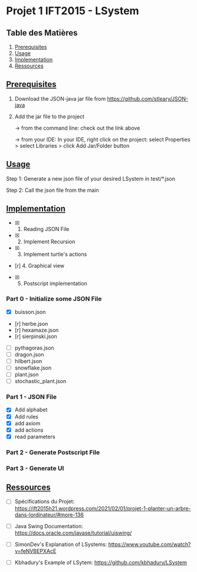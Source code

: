 # Projet 1 IFT2015 - LSystem

## Table des Matières

1. [Prerequisites](#prerequisites)
2. [Usage](#usage)
3. [Implementation](#implementation)
4. [Ressources](#ressources)

## [Prerequisites](#prerequisites)

1. Download the JSON-java jar file from https://github.com/stleary/JSON-java
2. Add the jar file to the project 
   
   -> from the command line: check out the link above
   
   -> from your IDE: In your IDE, right click on the project:
	select Properties > select Libraries > click Add Jar/Folder button

## [Usage](#usage)

Step 1: Generate a new json file of your desired LSystem in test/*.json

Step 2: Call the json file from the main

## [Implementation](#implementation)

- [x] 1. Reading JSON File
- [x] 2. Implement Recursion
- [x] 3. Implement turtle's actions
- [r] 4. Graphical view
- [x] 5. Postscript implementation

### Part 0 - Initialize some JSON File

- [x] buisson.json
- [r] herbe.json
- [r] hexamaze.json
- [r] sierpinski.json
- [ ] pythagoras.json
- [ ] dragon.json
- [ ] hilbert.json
- [ ] snowflake.json
- [ ] plant.json
- [ ] stochastic_plant.json

### Part 1 - JSON File

- [x] Add alphabet
- [x] Add rules
- [x] add axiom
- [x] add actions
- [x] read parameters

### Part 2 - Generate Postscript File

### Part 3 - Generate UI

## [Ressources](#ressources)


- [ ] Spécifications du Projet: https://ift2015h21.wordpress.com/2021/02/01/projet-1-planter-un-arbre-dans-lordinateur/#more-136  
- [ ] Java Swing Documentation: https://docs.oracle.com/javase/tutorial/uiswing/
- [ ] SimonDev's Explanation of LSystems: https://www.youtube.com/watch?v=feNVBEPXAcE
- [ ] Kbhadury's Example of LSytem: https://github.com/kbhadury/LSystem

